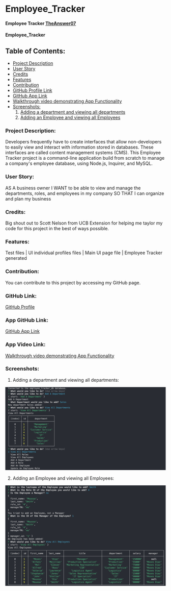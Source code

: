 # Employee_Tracker

#### Employee Tracker [TheAnswer07](https://github.com/TheAnswer07)

#### Employee_Tracker

## Table of Contents:
* [Project Description](#project-description)
* [User Story](#username)
* [Credits](#credits)
* [Features](#features)
* [Contribution](#contribution)
* [GitHub Profile Link](#github-profile)
* [GitHub App Link](#app-github-link)
* [Walkthrough video demonstrating App Functionality](#app-video-link)
* [Screenshots:](#screenshots)
    1. [Adding a department and viewing all departments](#Adding-a-department-and-viewing-all-departments)
    2. [Adding an Employee and viewing all Employees](#Adding-an-Employee-and-viewing-all-Employees)



### Project Description:

Developers frequently have to create interfaces that allow non-developers to easily view and interact with information stored in databases. These interfaces are called content management systems (CMS). This Employee Tracker project is a command-line application build from scratch to manage a company's employee database, using Node.js, Inquirer, and MySQL.

### User Story:

AS A business owner
I WANT to be able to view and manage the departments, roles, and employees in my company
SO THAT I can organize and plan my business

### Credits:

Big shout out to Scott Nelson from UCB Extension for helping me taylor my code for this project in the best of ways possible.

### Features:

Test files | UI individual profiles files | Main UI page file | Employee Tracker generated

### Contribution:

You can contribute to this project by accessing my GitHub page.

### GitHub Link:

[GitHub Profile](https://github.com/TheAnswer07)

### App GitHub Link:

[GitHub App Link](https://theanswer07.github.io/Employee_Tracker/)

### App Video Link:

[Walkthrough video demonstrating App Functionality](https://drive.google.com/file/d/1eXy8C4c1fEcIE5XSwONJCujHsv-Vc1_N/view)

### Screenshots:

1. Adding a department and viewing all departments:

![Adding a department and viewing all departments](screenshots/Adding%20a%20department%20and%20viewing%20all%20departments.png "Adding a department and viewing all departments")

2. Adding an Employee and viewing all Employees:

![Adding an Employee and viewing all Employees](screenshots/Adding%20an%20Employee%20and%20viewing%20all%20Employees.png "Adding an Employee and viewing all Employees")
